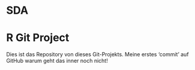 # SDA
# R Git Project
Dies ist das Repository von
dieses Git-Projekts.
Meine erstes ‘commit’ auf GitHub
warum geht das inner noch  nicht!